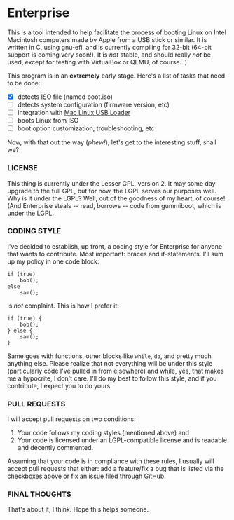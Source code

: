 Enterprise
==========

This is a tool intended to help facilitate the process of booting Linux on Intel Macintosh computers made by Apple from a USB stick or similar. It is written in C, using gnu-efi, and is currently compiling for 32-bit (64-bit support is coming very soon!). It is _not_ stable, and should really _not_ be used, except for testing with VirtualBox or QEMU, of course. :)

This program is in an __extremely__ early stage. Here's a list of tasks that need to be done:

- [x] detects ISO file (named boot.iso)
- [ ] detects system configuration (firmware version, etc)
- [ ] integration with [Mac Linux USB Loader](https://github.com/SevenBits/Mac-Linux-USB-Loader)
- [ ] boots Linux from ISO
- [ ] boot option customization, troubleshooting, etc

Now, with that out the way (_phew!_), let's get to the interesting stuff, shall we?

### LICENSE ###

This thing is currently under the Lesser GPL, version 2. It may some day upgrade to the full GPL, but for now, the LGPL serves our purposes well. Why is it under the LGPL? Well, out of the goodness of my heart, of course! (And Enterprise steals -- read, borrows -- code from gummiboot, which is under the LGPL.

### CODING STYLE ###

I've decided to establish, up front, a coding style for Enterprise for anyone that wants to contribute. Most important: braces and if-statements. I'll sum up my policy in one code block:

    if (true)
        bob();
    else
        sam();

is _not_ complaint. This is how I prefer it:

    if (true) {
        bob();
    } else {
        sam();
    }

Same goes with functions, other blocks like `while`, `do`, and pretty much anything else. Please realize that not everything will be under this style (particularly code I've pulled in from elsewhere) and while, yes, that makes me a hypocrite, I don't care. I'll do my best to follow this style, and if you contribute, I expect you to do yours.

### PULL REQUESTS ###

I will accept pull requests on two conditions:

1. Your code follows my coding styles (mentioned above) and
2. Your code is licensed under an LGPL-compatible license and is readable and decently commented.

Assuming that your code is in compliance with these rules, I usually will accept pull requests that either: add a feature/fix a bug that is listed via the checkboxes above or fix an issue filed through GitHub.

### FINAL THOUGHTS ###

That's about it, I think. Hope this helps someone.